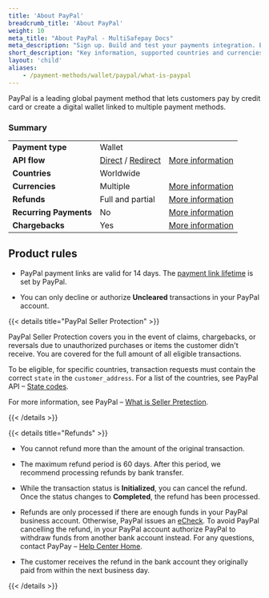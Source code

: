 ```yaml
---
title: 'About PayPal'
breadcrumb_title: 'About PayPal'
weight: 10
meta_title: "About PayPal - MultiSafepay Docs"
meta_description: "Sign up. Build and test your payments integration. Explore our products and services. Use our API Reference, SDKs, and wrappers. Get support."
short_description: "Key information, supported countries and currencies, product rules"
layout: 'child'
aliases:
    - /payment-methods/wallet/paypal/what-is-paypal
---
```


PayPal is a leading global payment method that lets customers pay by credit card or create a digital wallet linked to multiple payment methods.

### Summary

|   |   |   |
|---|---|---|
| **Payment type**   | Wallet  | |
| **API flow**  | [Direct](/api/#paypal-direct) / [Redirect](/api/#paypal-redirect) | [More information](/developer/api/difference-between-direct-and-redirect) |
| **Countries**  | Worldwide  | |
| **Currencies**  | Multiple | [More information](https://developer.paypal.com/docs/payouts/reference/country-and-currency-codes/) | 
| **Refunds**  | Full and partial  | [More information](/payments/methods/wallet/paypal/user-guide/processing-refunds/) | 
| **Recurring Payments**  | No | [More information](/payments/features/recurring-payments/)  |
| **Chargebacks**  | Yes | [More information](/payments/chargebacks/)  |

## Product rules

- PayPal payment links are valid for 14 days. The [payment link lifetime](/api/#adjust-payment-link-lifetimes) is set by PayPal.

- You can only decline or authorize **Uncleared** transactions in your PayPal account.

{{< details title="PayPal Seller Protection" >}}

PayPal Seller Protection covers you in the event of claims, chargebacks, or reversals due to unauthorized purchases or items the customer didn't receive. You are covered for the full amount of all eligible transactions.

To be eligible, for specific countries, transaction requests must contain the correct `state` in the `customer_address`. For a list of the countries, see PayPal API – [State codes](https://developer.paypal.com/docs/nvp-soap-api/state-codes).

For more information, see PayPal – [What is Seller Pretection](https://www.paypal.com/cs/smarthelp/article/what-is-the-seller-protection-policy-and-what-items-aren%E2%80%99t-covered-faq1156). 

{{< /details >}}

{{< details title="Refunds" >}}

- You cannot refund more than the amount of the original transaction.

- The maximum refund period is 60 days. After this period, we recommend processing refunds by bank transfer.

- While the transaction status is **Initialized**, you can cancel the refund. Once the status changes to **Completed**, the refund has been processed. 

- Refunds are only processed if there are enough funds in your PayPal business account. Otherwise, PayPal issues an [eCheck](https://www.paypal.com/us/smarthelp/article/what-is-an-echeck-faq1082). To avoid PayPal cancelling the refund, in your PayPal account authorize PayPal to withdraw funds from another bank account instead. For any questions, contact PayPay – [Help Center Home](https://www.paypal.com/us/smarthelp/home).

- The customer receives the refund in the bank account they originally paid from within the next business day.

{{< /details >}}
